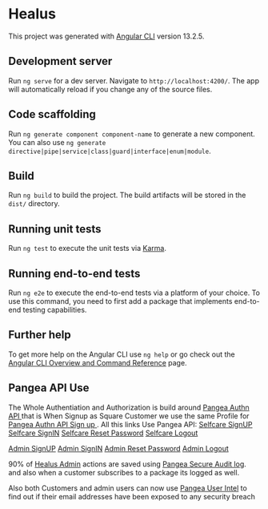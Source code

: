 # Healus

This project was generated with [Angular CLI](https://github.com/angular/angular-cli) version 13.2.5.

## Development server

Run `ng serve` for a dev server. Navigate to `http://localhost:4200/`. The app will automatically reload if you change any of the source files.

## Code scaffolding

Run `ng generate component component-name` to generate a new component. You can also use `ng generate directive|pipe|service|class|guard|interface|enum|module`.

## Build

Run `ng build` to build the project. The build artifacts will be stored in the `dist/` directory.

## Running unit tests

Run `ng test` to execute the unit tests via [Karma](https://karma-runner.github.io).

## Running end-to-end tests

Run `ng e2e` to execute the end-to-end tests via a platform of your choice. To use this command, you need to first add a package that implements end-to-end testing capabilities.

## Further help

To get more help on the Angular CLI use `ng help` or go check out the [Angular CLI Overview and Command Reference](https://angular.io/cli) page.

## Pangea API Use
The Whole Authentiation and Authorization is build around [Pangea Authn API ](https://pangea.cloud/docs/api/authn) that is When Signup as Square Customer we use the same Profile for [Pangea Authn API Sign up ](https://pangea.cloud/docs/api/authn).
All this links Use Pangea API:
[Selfcare SignUP](https://healus-assurance.web.app/#/selfcare/auth/signup)
[Selfcare SignIN](https://healus-assurance.web.app/#/selfcare/auth/signin)
[Selfcare Reset Password](https://healus-assurance.web.app/#/selfcare/auth/reset-password)
[Selfcare Logout](https://healus-assurance.web.app/#/selfcare)

[Admin SignUP](https://healus-assurance.web.app/#/admin/auth/signup)
[Admin SignIN](https://healus-assurance.web.app/#/admin/auth/signin)
[Admin Reset Password](https://healus-assurance.web.app/#/admin/auth/reset-password)
[Admin Logout](https://healus-assurance.web.app/#/admin)

90% of [Healus Admin](https://healus-assurance.web.app/#/admin) actions are saved using [Pangea Secure Audit log](https://pangea.cloud/docs/api/audit).
and also when a customer subscribes to a package its logged as well.

Also both Customers and admin users can now use [Pangea User Intel](https://pangea.cloud/docs/api/user-intel) to find out if their email addresses have been exposed to any security breach
